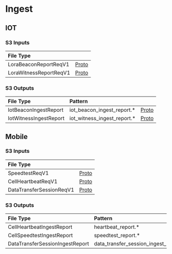 # Ingest

## IOT

### S3 Inputs

| File Type | |
| :--- | :-- |
| LoraBeaconReportReqV1 | [Proto](https://github.com/helium/proto/blob/149997d2a74e08679e56c2c892d7e46f2d0d1c46/src/service/poc_lora.proto#L42) |
| LoraWitnessReportReqV1 | [Proto](https://github.com/helium/proto/blob/149997d2a74e08679e56c2c892d7e46f2d0d1c46/src/service/poc_lora.proto#L64) |

### S3 Outputs
| File Type | Pattern | |
| :--- | :-- | :-- |
| IotBeaconIngestReport | iot_beacon_ingest_report.\* | [Proto](https://github.com/helium/proto/blob/149997d2a74e08679e56c2c892d7e46f2d0d1c46/src/service/poc_lora.proto#L83) |
| IotWitnessIngestReport | iot_witness_ingest_report.\* | [Proto](https://github.com/helium/proto/blob/149997d2a74e08679e56c2c892d7e46f2d0d1c46/src/service/poc_lora.proto#L90) |

## Mobile

### S3 Inputs

| File Type | |
| :--- | :-- |
| SpeedtestReqV1 | [Proto](https://github.com/helium/proto/blob/149997d2a74e08679e56c2c892d7e46f2d0d1c46/src/service/poc_mobile.proto#L7) |
| CellHeartbeatReqV1 | [Proto](https://github.com/helium/proto/blob/149997d2a74e08679e56c2c892d7e46f2d0d1c46/src/service/poc_mobile.proto#L31) |
| DataTransferSessionReqV1 | [Proto](https://github.com/helium/proto/blob/149997d2a74e08679e56c2c892d7e46f2d0d1c46/src/service/poc_mobile.proto#L154) |

### S3 Outputs

| File Type | Pattern | |
| :--- | :-- | :-- |
| CellHeartbeatIngestReport | heartbeat_report.\* | [Proto](https://github.com/helium/proto/blob/149997d2a74e08679e56c2c892d7e46f2d0d1c46/src/service/poc_mobile.proto#L50) |
| CellSpeedtestIngestReport | speedtest_report.\* | [Proto](https://github.com/helium/proto/blob/149997d2a74e08679e56c2c892d7e46f2d0d1c46/src/service/poc_mobile.proto#L25) |
| DataTransferSessionIngestReport | data_transfer_session_ingest_report.\* | [Proto](https://github.com/helium/proto/blob/149997d2a74e08679e56c2c892d7e46f2d0d1c46/src/service/poc_mobile.proto#L177) |

